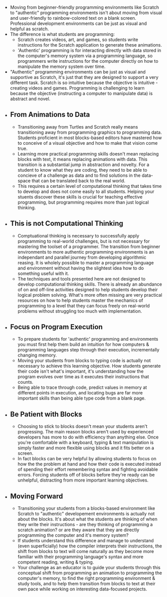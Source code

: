 - Moving from beginner-friendly programming environments like Scratch to "authentic" programming environments isn't about moving from visual and user-friendly to rainbow-colored text on a blank screen.  Professional development environments can be just as visual and helpful as scratch.
- The difference is what students are programming:
	- Scratch creates videos, art, and games, so students write instructions for the Scratch application to generate these animations.
	- 'Authentic' programming is for interacting directly with data stored in the computer's memory system via a programming language, so programmers write instructions for the computer directly on how to manipulate the memory system over time.
- "Authentic" programming environments can be just as visual and supportive as Scratch, it's just that they are designed to support a very different task.  Scratch is so intuitive because the objective is intuitive - creating videos and games.  Programming is challenging to learn because the objective (instructing a computer to manipulate data) is abstract and novel.
- ## From Animations to Data
	- Transitioning away from Turtles and Scratch really means transitioning away from programming graphics to programming data.  Students proficient in most blocks-based editors have mastered how to conceive of a visual objective and how to make that vision come true.
	- Learning more practical programming skills doesn't mean replacing blocks with text, it means replacing animations with data.  This transition is a substantial jump in abstraction and novelty.  For a student to know what they are coding, they need to be able to concieve of a challenge as data and to find solutions in the data-space that can be translated back to the real world.
	- This requires a certain level of computational thinking that takes time to develop and does not come easily to all students.  Helping your stuents discover these skills is crucial for teaching effective programming, but programming requires more than just logical thinking.
- ## This is not Computational Thinking
	- Comptuational thinking is necessary to successfully apply programming to real-world challenges, but is not necessary for mastering the toolset of a programmer. The transition from beginner environments to more authentic programming environments is an independant and parallel journey from developing algorithmic reasing. It is wholely possible to master a programming language and environment without having the slightest idea how to do something useful with it.
	- The techniques and tools presented here are not designed to develop computational thinking skills.  There is already an abundance of on and off-line activities designed to help students develop their logical problem solving.  What's more often missing are very practical resources on how to help students master the mechanics of programming to a level that they can focus freely on real-world problems without struggling too much with implementation.
- ## Focus on Program Execution
	- To prepare students for 'authentic' programming and environments you must first help them build an intuition for how computers & programming languages step through their execution, incrementally changing memory.
	- Moving your students from blocks to typing code is actually not necessary to achieve this learning objective.  How students generate their code isn't what's important, it's understanding how the program evolves over time as it executes their instructions that counts.
	- Being able to trace through code, predict values in memory at different points in execution, and locating bugs are far more important skills than being able type code from a blank page.
- ## Be Patient with Blocks
	- Choosing to stick to blocks doesn't mean your students aren't progressing. The main reason blocks aren't used by experienced developers has more to do with efficiency than anything else.  Once you're comfortable with a keyboard, typing & text manipulation is simply faster and more flexible using blocks and it fits better on a screen.
	- In fact blocks can be very helpful by allowing students to focus on how the the problem at hand and how their code is executed instead of spending their effort remembering syntax and fighting avoidable errors. Forcing students off of blocks before they're ready can be unhelpful, distracting from more important learning objectives.
- ## Moving Forward
	- Transitioning your students from a blocks-based environment like Scratch to "authentic" developement environments is actually not about the blocks. It's about what the students are thinking of when they write their instructions - are they thinking of programming a scratch animation? or are they aware that they are directly programming the computer and it's memory system?
	- If students understand this difference and manage to understand (even superficially) how the compiler interprets their instructions, the shift from blocks to text will come naturally as they become more familiar with their programming language's syntax and more competent reading, writing & typing.
	- Your challenge as an educator is to guide your students through this conceptual shift from programming an animation to programming the computer's memory, to find the right programming environment & study tools, and to help them transition from blocks to text at their own pace while working on interesting data-focused projects.